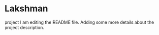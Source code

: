 # Lakshman
project
I am editing the README file. Adding some more details about the project description.
